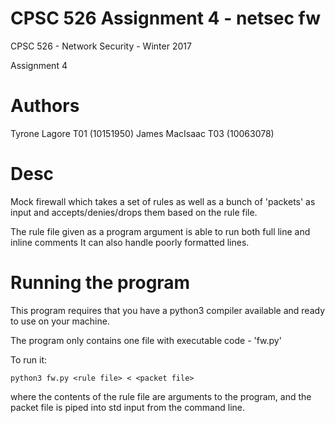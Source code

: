 # CPSC 526 Assignment 4 - netsec fw

CPSC 526 - Network Security - Winter 2017

Assignment 4

# Authors

Tyrone Lagore T01 (10151950) James MacIsaac T03 (10063078)

# Desc

Mock firewall which takes a set of rules as well as a bunch of 
'packets' as input and accepts/denies/drops them based on the rule file.

The rule file given as a program argument is able to run both full line and inline comments
It can also handle poorly formatted lines.

# Running the program

This program requires that you have a python3 compiler available and ready to use on your machine.

The program only contains one file with executable code - 'fw.py'

To run it:

	python3 fw.py <rule file> < <packet file>

where the contents of the rule file are arguments to the program,
and the packet file is piped into std input from the command line.

